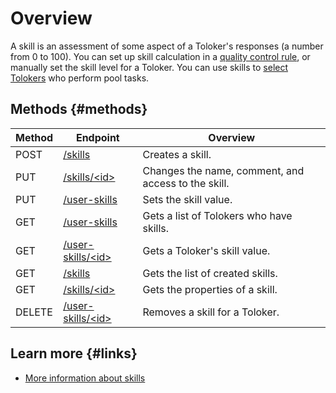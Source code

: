 # Overview

A skill is an assessment of some aspect of a Toloker's responses (a number from 0 to 100). You can set up skill calculation in a [quality control rule](quality_control.md), or manually set the skill level for a Toloker. You can use skills to [select Tolokers](filter-skill.md) who perform pool tasks.

## Methods {#methods}

Method | Endpoint | Overview
----- | ----- | -----
POST | [/skills](create-skill.md) | Creates a skill.
PUT | [/skills/\<id\>](edit-skill.md) | Changes the name, comment, and access to the skill.
PUT | [/user-skills](set-skill.md) | Sets the skill value.
GET | [/user-skills](get-user-skill-list.md) | Gets а list of Tolokers who have skills.
GET | [/user-skills/\<id\>](get-user-skill.md) | Gets a Toloker's skill value.
GET | [/skills](get-skill-list.md) | Gets the list of created skills.
GET | [/skills/\<id\>](get-skill.md) | Gets the properties of a skill.
DELETE | [/user-skills/\<id\>](delete-skill.md) | Removes a skill for a Toloker.

## Learn more {#links}

- [More information about skills](../../guide/concepts/nav.md)